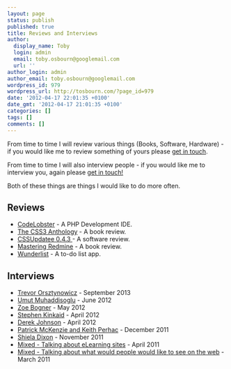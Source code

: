 ```yaml
---
layout: page
status: publish
published: true
title: Reviews and Interviews
author:
  display_name: Toby
  login: admin
  email: toby.osbourn@googlemail.com
  url: ''
author_login: admin
author_email: toby.osbourn@googlemail.com
wordpress_id: 979
wordpress_url: http://tosbourn.com/?page_id=979
date: '2012-04-17 22:01:35 +0100'
date_gmt: '2012-04-17 21:01:35 +0100'
categories: []
tags: []
comments: []
---
```

<p>From time to time I will review various things (Books, Software, Hardware) - if you would like me to review something of yours please <a href="http://tosbourn.com/contact/">get in touch</a>.</p>
<p>From time to time I will also interview people - if you would like me to interview you, again please <a href="http://tosbourn.com/contact/">get in touch!</a></p>
<p>Both of these things are things I would like to do more often.</p>
<h2>Reviews</h2>
<ul>
<li><a href="http://tosbourn.com/2012/04/development/review-codelobster/">CodeLobster</a> - A PHP Development IDE.</li>
<li><a href="http://tosbourn.com/2012/04/development/review-the-css3-anthology/">The CSS3 Anthology</a> - A book review.</li>
<li><a href="http://tosbourn.com/2011/04/design/cssupdater-0-4-3-a-quick-review/">CSSUpdatee 0.4.3 </a>- A software review.</li>
<li><a title="Review: Mastering Redmine" href="http://tosbourn.com/2013/03/productivity/review-mastering-redmine/">Mastering Redmine</a> - A book review.</li>
<li><a title="Review: Wunderlist" href="http://tosbourn.com/2013/03/productivity/review-wunderlist/">Wunderlist</a> - A to-do list app.</li>
</ul>
<h2>Interviews</h2>
<ul>
<li><a href="tosbourn.com/2013/09/javascript/interview-with-trevor-orsztynowicz-about-caliper/">Trevor Orsztynowicz</a> - September 2013</li>
<li><a href="http://tosbourn.com/2012/06/development/an-interview-with-umut-muhaddisoglu-from-uptime-robot/">Umut Muhaddisoglu</a> - June 2012</li>
<li><a href="http://tosbourn.com/2012/05/web-stuff/what-would-you-like-to-see-more-of-on-the-web-a-follow-up-with-zoe-bogner/">Zoe Bogner</a> - May 2012</li>
<li><a href="http://tosbourn.com/2012/04/linux/interview-with-stephen-kinkaid-from-big-wet-fish/">Stephen Kinkaid</a> - April 2012</li>
<li><a href="http://tosbourn.com/2012/04/development/interview-with-derek-johnson/">Derek Johnson</a> - April 2012</li>
<li><a href="http://tosbourn.com/2011/12/web-stuff/interview-with-patrick-mckenzie-and-keith-perhac-about-their-podcast/">Patrick McKenzie and Keith Perhac</a> - December 2011</li>
<li><a href="http://tosbourn.com/2011/11/development/interview-with-shiela-dixon/">Shiela Dixon</a> - November 2011</li>
<li><a href="http://tosbourn.com/2011/04/web-stuff/interview-what-is-your-take-on-the-rise-of-e-learning-sites-over-a-more-traditional-text-book-or-course-based-approach/">Mixed - Talking about eLearning sites</a> - April 2011</li>
<li><a href="http://tosbourn.com/2011/03/web-stuff/interview-what-would-you-like-to-see-more-of-on-the-web/">Mixed - Talking about what would people would like to see on the web</a> - March 2011</li>
</ul>
<p>&nbsp;</p>
